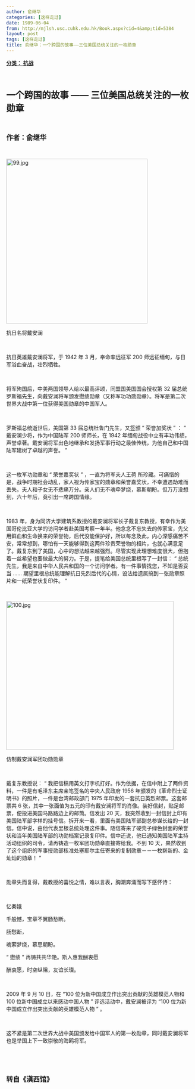 ```yaml
---
author: 俞继华
categories: [这样走过]
date: 1989-06-04
from: http://mjlsh.usc.cuhk.edu.hk/Book.aspx?cid=4&amp;tid=5384
layout: post
tags: [这样走过]
title: 俞继华：一个跨国的故事——三位美国总统关注的一枚勋章
---
```


<div style="margin: 15px 10px 10px 0px;">
<div>
<span id="ctl00_ContentPlaceHolder1_chapter1_SubjectLabel" style="font-weight:bold;text-decoration:underline;">
   分类： 抗战
  </span>
</div>
<p class="p1">
<b>
<font size="5">
<span class="s1">
</span>
<br/>
</font>
</b>
</p>
<p class="p2">
<b>
<font size="5">
<span class="s1" style="">
     一个跨国的故事
    </span>
<span class="s2" style="">
     ——
    </span>
<span class="s1" style="">
     三位美国总统关注的一枚勋章
    </span>
</font>
</b>
</p>
<p class="p1">
<b>
<font size="4">
<span class="s1">
</span>
<br/>
</font>
</b>
</p>
<p class="p2">
<span class="s1">
<b>
<font size="4">
     作者：俞继华
    </font>
</b>
</span>
</p>
<p class="p1">
<span class="s1">
</span>
<br/>
</p>
<p class="p3">
<span class="s1">
<img alt="99.jpg" border="0" height="442" src="https://i.imgur.com/5yngE8A.jpg" width="380"/>
</span>
</p>
<p class="p2">
<span class="s1">
   抗日名将戴安澜
  </span>
</p>
<p class="p1">
<span class="s1">
</span>
<br/>
</p>
<p class="p2">
<span class="s1">
   抗日英雄戴安澜将军，于
  </span>
<span class="s2">
   1942
  </span>
<span class="s1">
   年
  </span>
<span class="s2">
   3
  </span>
<span class="s1">
   月，奉命率远征军
  </span>
<span class="s2">
   200
  </span>
<span class="s1">
   师远征缅甸，与日军浴血奋战，壮烈牺牲。
  </span>
</p>
<p class="p1">
<span class="s1">
</span>
<br/>
</p>
<p class="p2">
<span class="s1">
   将军殉国后，中美两国领导人给以最高评颂，同盟国美国国会授权第
  </span>
<span class="s2">
   32
  </span>
<span class="s1">
   届总统罗斯福先生，向戴安澜将军颁发懋绩勋章（又称军功功勋勋章）。将军是第二次世界大战中第一位获得美国勋章的中国军人。
  </span>
</p>
<p class="p1">
<span class="s1">
</span>
<br/>
</p>
<p class="p2">
<span class="s1">
   罗斯福总统逝世后，美国第
  </span>
<span class="s2">
   33
  </span>
<span class="s1">
   届总统杜鲁门先生，又签颁
  </span>
<span class="s2">
   “
  </span>
<span class="s1">
   荣誉加奖状
  </span>
<span class="s2">
   ”
  </span>
<span class="s1">
   ：
  </span>
<span class="s2">
   “
  </span>
<span class="s1">
   戴安澜少将，作为中国陆军
  </span>
<span class="s2">
   200
  </span>
<span class="s1">
   师师长，在
  </span>
<span class="s2">
   1942
  </span>
<span class="s1">
   年缅甸战役中立有丰功伟绩，声誉卓著。戴安澜将军出色地继承和发扬军事行动之最佳传统，为他自己和中国陆军建树了卓越的声誉。
  </span>
<span class="s2">
   ”
  </span>
</p>
<p class="p1">
<span class="s1">
</span>
<br/>
</p>
<p class="p2">
<span class="s1">
   这一枚军功勋章和
  </span>
<span class="s2">
   “
  </span>
<span class="s1">
   荣誉嘉奖状
  </span>
<span class="s2">
   ”
  </span>
<span class="s1">
   ，一直为将军夫人王荷
  </span>
<span class="s2">
<span class="Apple-converted-space">
</span>
</span>
<span class="s1">
   所珍藏。可痛惜的是，战争时期社会动乱，家人视为传家宝的勋章和荣誉嘉奖状，不幸遭遇劫难而丢失。夫人和子女无不悲痛万分。亲人们无不魂牵梦绕，慕斯朝盼。但万万没想到，六十年后，竟引出一席跨国情缘。
  </span>
</p>
<p class="p1">
<span class="s1">
</span>
<br/>
</p>
<p class="p2">
<span class="s2">
   1983
  </span>
<span class="s1">
   年，身为同济大学建筑系教授的戴安澜将军长子戴复东教授，有幸作为美国哥伦比亚大学的访问学者赴美国考察一年半。他念念不忘失去的传家宝，先父用鲜血和生命换来的荣誉物，后代没能保护好，所以每念及此，内心深感痛苦不安，常常想到，哪怕有一天能够得到这两件珍贵荣誉物的相片，也就心满意足了。戴复东到了美国，心中的想法越来越强烈。尽管实现此理想难度很大，但抱着一丝希望也要做最大的努力。于是，提笔给美国总统里根写了一封信：
  </span>
<span class="s2">
   “
  </span>
<span class="s1">
   总统先生，我是来自中华人民共和国的一个访问学者。有一件事情找您，不知是否妥当
  </span>
<span class="s2">
   ……
  </span>
<span class="s1">
   期望里根总统能理解抗日先烈后代的心情，设法给遗属搞到一张勋章照片和一纸荣誉状复印件。
  </span>
<span class="s2">
   ”
  </span>
</p>
<p class="p1">
<span class="s1">
</span>
<br/>
</p>
<p class="p3">
<span class="s1">
<img alt="100.jpg" border="0" height="399" src="https://i.imgur.com/2S4aoie.jpeg" width="450"/>
</span>
</p>
<p class="p2">
<span class="s1">
   仿制戴安澜军团功勋勋章
  </span>
</p>
<p class="p1">
<span class="s1">
</span>
<br/>
</p>
<p class="p2">
<span class="s1">
   戴复东教授说：
  </span>
<span class="s2">
   “
  </span>
<span class="s1">
   我把信稿用英文打字机打好。作为依据，在信中附上了两件资料，一件是有毛泽东主席亲笔签名的中央人民政府
  </span>
<span class="s2">
   1956
  </span>
<span class="s1">
   年颁发的《革命烈士证明书》的照片，一件是台湾邮政部门
  </span>
<span class="s2">
   1975
  </span>
<span class="s1">
   年印发的一套抗日英烈邮票。这套邮票共
  </span>
<span class="s2">
   6
  </span>
<span class="s1">
   张，其中一张面值为五元的印有戴安澜将军的肖像。装好信封，贴足邮票，便投进美国马路路边上的邮筒。信发出
  </span>
<span class="s2">
   20
  </span>
<span class="s1">
   天，我突然收到一封信封上印有美国陆军部字样的挂号信。拆开来一看，里面有美国陆军部副总参谋长给的一封信。信中说，由他代表里根总统处理这件事。随信寄来了硬壳子绿色封面的荣誉状和当年美国陆军部的功勋档案记录复印件。信中还说，他已通知美国陆军主持活动组织的司令，请再铸造一枚军团功勋章直接寄给我。不到
  </span>
<span class="s2">
   10
  </span>
<span class="s1">
   天，果然收到了这个组织的军事授勋部核准处塞耶尔主任寄来的复制勋章－－一枚崭新的、金灿灿的勋章！
  </span>
<span class="s2">
   ”
  </span>
</p>
<p class="p1">
<span class="s1">
</span>
<br/>
</p>
<p class="p2">
<span class="s1">
   勋章失而复得，戴教授的喜悦之情，难以言表，胸潮奔涌而写下感怀诗：
  </span>
</p>
<p class="p1">
<span class="s1">
</span>
<br/>
</p>
<p class="p2">
<span class="s1">
   忆秦娥
  </span>
</p>
<p class="p2">
<span class="s1">
   千般憾，宝章不翼肠愁断。
  </span>
</p>
<p class="p2">
<span class="s1">
   肠愁断，
  </span>
</p>
<p class="p2">
<span class="s1">
   魂萦梦绕，慕思朝盼。
  </span>
</p>
<p class="p2">
<span class="s2">
   “
  </span>
<span class="s1">
   懋绩
  </span>
<span class="s2">
   ”
  </span>
<span class="s1">
   再铸共共华艳。斯人惠我酬衷愿
  </span>
</p>
<p class="p2">
<span class="s1">
   酬衷愿，时空纵阻，友谊长璨。
  </span>
</p>
<p class="p1">
<span class="s1">
</span>
<br/>
</p>
<p class="p2">
<span class="s2">
   2009
  </span>
<span class="s1">
   年
  </span>
<span class="s2">
   9
  </span>
<span class="s1">
   月
  </span>
<span class="s2">
   10
  </span>
<span class="s1">
   日，在
  </span>
<span class="s2">
   “100
  </span>
<span class="s1">
   位为新中国成立作出突出贡献的英雄模范人物和
  </span>
<span class="s2">
   100
  </span>
<span class="s1">
   位新中国成立以来感动中国人物
  </span>
<span class="s2">
   ”
  </span>
<span class="s1">
   评选活动中，戴安澜被评为
  </span>
<span class="s2">
   “100
  </span>
<span class="s1">
   位为新中国成立作出突出贡献的英雄模范人物
  </span>
<span class="s2">
   ”
  </span>
<span class="s1">
   。
  </span>
</p>
<p class="p1">
<span class="s1">
</span>
<br/>
</p>
<p class="p2">
<span class="s1">
   这不紧是第二次世界大战中美国颁发给中国军人的第一枚勋章，同时戴安澜将军也是举国上下一致崇敬的海鸥将军。
  </span>
</p>
<p class="p1">
<span class="s1">
</span>
<br/>
</p>
<p class="p1">
<b>
<font size="4">
<span class="s1">
</span>
<br/>
</font>
</b>
</p>
<p class="p2">
<span class="s1">
<b>
<font size="4">
     转自《滇西馆》
    </font>
</b>
</span>
</p>
</div>
